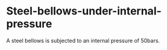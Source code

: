 # Steel-bellows-under-internal-pressure
A steel bellows is subjected to an internal pressure of 50bars.
